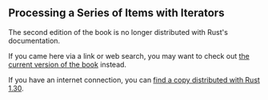 ## Processing a Series of Items with Iterators

The second edition of the book is no longer distributed with Rust's documentation.

If you came here via a link or web search, you may want to check out [the current
version of the book](/src/ch13-02-iterators.md) instead.

If you have an internet connection, you can [find a copy distributed with
Rust
1.30](https://doc.rust-lang.org/1.30.0/book/second-edition/ch13-02-iterators.html).